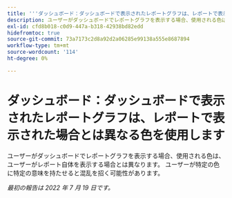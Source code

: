 ```yaml
---
title: '''ダッシュボード：ダッシュボードで表示されたレポートグラフは、レポートで表示された場合とは異なる色を使用します。'
description: ユーザーがダッシュボードでレポートグラフを表示する場合、使用される色は、ユーザーがレポート自体を表示する場合とは異なります。 ユーザーが特定の色に特定の意味を持たせると混乱を招く可能性があります。
exl-id: cfd8b018-c0d9-447a-b318-42938bd82edd
hidefromtoc: true
source-git-commit: 73a7173c2d8a92d2a06285e99138a555e8687894
workflow-type: tm+mt
source-wordcount: '114'
ht-degree: 0%

---
```


# ダッシュボード：ダッシュボードで表示されたレポートグラフは、レポートで表示された場合とは異なる色を使用します

ユーザーがダッシュボードでレポートグラフを表示する場合、使用される色は、ユーザーがレポート自体を表示する場合とは異なります。 ユーザーが特定の色に特定の意味を持たせると混乱を招く可能性があります。

_最初の報告は 2022 年 7 月 19 日です。_
